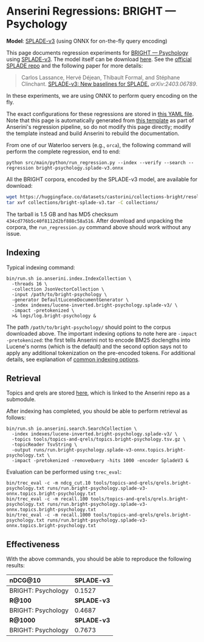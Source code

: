 # Anserini Regressions: BRIGHT &mdash; Psychology

**Model**: [SPLADE-v3](https://arxiv.org/abs/2403.06789) (using ONNX for on-the-fly query encoding)

This page documents regression experiments for [BRIGHT &mdash; Psychology](https://brightbenchmark.github.io/) using [SPLADE-v3](https://arxiv.org/abs/2403.06789).
The model itself can be download [here](https://huggingface.co/naver/splade-v3).
See the [official SPLADE repo](https://github.com/naver/splade) and the following paper for more details:

> Carlos Lassance, Hervé Déjean, Thibault Formal, and Stéphane Clinchant. [SPLADE-v3: New baselines for SPLADE.](https://arxiv.org/abs/2403.06789) _arXiv:2403.06789_.

In these experiments, we are using ONNX to perform query encoding on the fly.

The exact configurations for these regressions are stored in [this YAML file](../../src/main/resources/regression/bright-psychology.splade-v3.onnx.yaml).
Note that this page is automatically generated from [this template](../../src/main/resources/docgen/templates/bright-psychology.splade-v3.onnx.template) as part of Anserini's regression pipeline, so do not modify this page directly; modify the template instead and build Anserini to rebuild the documentation.

From one of our Waterloo servers (e.g., `orca`), the following command will perform the complete regression, end to end:

```
python src/main/python/run_regression.py --index --verify --search --regression bright-psychology.splade-v3.onnx
```

All the BRIGHT corpora, encoded by the SPLADE-v3 model, are available for download:

```bash
wget https://huggingface.co/datasets/castorini/collections-bright/resolve/main/bright-splade-v3.tar -P collections/
tar xvf collections/bright-splade-v3.tar -C collections/
```

The tarball is 1.5 GB and has MD5 checksum `434cd776b5c40f8112d2bf888c58a516`.
After download and unpacking the corpora, the `run_regression.py` command above should work without any issue.

## Indexing

Typical indexing command:

```
bin/run.sh io.anserini.index.IndexCollection \
  -threads 16 \
  -collection JsonVectorCollection \
  -input /path/to/bright-psychology \
  -generator DefaultLuceneDocumentGenerator \
  -index indexes/lucene-inverted.bright-psychology.splade-v3/ \
  -impact -pretokenized \
  >& logs/log.bright-psychology &
```

The path `/path/to/bright-psychology/` should point to the corpus downloaded above.
The important indexing options to note here are `-impact -pretokenized`: the first tells Anserini not to encode BM25 doclengths into Lucene's norms (which is the default) and the second option says not to apply any additional tokenization on the pre-encoded tokens.
For additional details, see explanation of [common indexing options](../../docs/common-indexing-options.md).

## Retrieval

Topics and qrels are stored [here](https://github.com/castorini/anserini-tools/tree/master/topics-and-qrels), which is linked to the Anserini repo as a submodule.

After indexing has completed, you should be able to perform retrieval as follows:

```
bin/run.sh io.anserini.search.SearchCollection \
  -index indexes/lucene-inverted.bright-psychology.splade-v3/ \
  -topics tools/topics-and-qrels/topics.bright-psychology.tsv.gz \
  -topicReader TsvString \
  -output runs/run.bright-psychology.splade-v3-onnx.topics.bright-psychology.txt \
  -impact -pretokenized -removeQuery -hits 1000 -encoder SpladeV3 &
```

Evaluation can be performed using `trec_eval`:

```
bin/trec_eval -c -m ndcg_cut.10 tools/topics-and-qrels/qrels.bright-psychology.txt runs/run.bright-psychology.splade-v3-onnx.topics.bright-psychology.txt
bin/trec_eval -c -m recall.100 tools/topics-and-qrels/qrels.bright-psychology.txt runs/run.bright-psychology.splade-v3-onnx.topics.bright-psychology.txt
bin/trec_eval -c -m recall.1000 tools/topics-and-qrels/qrels.bright-psychology.txt runs/run.bright-psychology.splade-v3-onnx.topics.bright-psychology.txt
```

## Effectiveness

With the above commands, you should be able to reproduce the following results:

| **nDCG@10**                                                                                                  | **SPLADE-v3**|
|:-------------------------------------------------------------------------------------------------------------|--------------|
| BRIGHT: Psychology                                                                                           | 0.1527       |
| **R@100**                                                                                                    | **SPLADE-v3**|
| BRIGHT: Psychology                                                                                           | 0.4687       |
| **R@1000**                                                                                                   | **SPLADE-v3**|
| BRIGHT: Psychology                                                                                           | 0.7673       |
